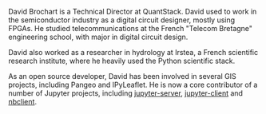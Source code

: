 David Brochart is a Technical Director at QuantStack. David used to work in the semiconductor industry as a digital circuit designer, mostly using FPGAs. He studied telecommunications at the French "Telecom Bretagne" engineering school, with major in digital circuit design.

David also worked as a researcher in hydrology at Irstea, a French scientific research institute, where he heavily used the Python scientific stack.

As an open source developer, David has been involved in several GIS projects, including Pangeo and IPyLeaflet. He is now a core contributor of a number of Jupyter projects, including <a href="https://github.com/jupyter/jupyter_server">jupyter-server</a>, <a href="https://github.com/jupyter/jupyter_client">jupyter-client</a> and <a href="https://github.com/jupyter/nbclient">nbclient</a>.